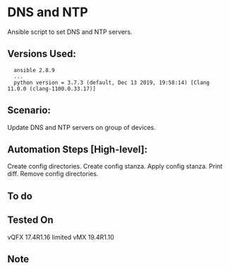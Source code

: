 # DNS and NTP
Ansible script to set DNS and NTP servers.

## Versions Used:
```
  ansible 2.8.9
  ...
  python version = 3.7.3 (default, Dec 13 2019, 19:58:14) [Clang 11.0.0 (clang-1100.0.33.17)]
```
## Scenario:
Update DNS and NTP servers on group of devices.

## Automation Steps [High-level]:
Create config directories.
Create config stanza.
Apply config stanza.
Print diff.
Remove config directories.

## To do

## Tested On
vQFX 17.4R1.16 limited
vMX 19.4R1.10

## Note
